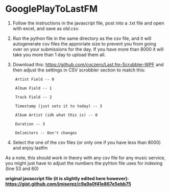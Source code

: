 # GooglePlayToLastFM

1. Follow the instructions in the javascript file, post into a .txt file and open with excel, and save as *old.csv.*

2. Run the python file in the same directory as the csv file, and it will autogenerate csv files the approriate size to prevent you from going over on your submissions for the day. If you have more than 8000 it will take you more than 1 day to upload them all.

3. Download this: https://github.com/coczero/Last.fm-Scrubbler-WPF and then adjust the settings in CSV scrobbler section to match this:
    
        Artist Field -- 0
        
        Album Field -- 1
        
        Track Field -- 2
        
        Timestamp (just sets it to today) -- 3
        
        Album Artist (idk what this is) -- 0
        
        Duration -- 3
        
        Delimiters -- Don't changes
        
4. Select the one of the csv files (or only one if you have less than 8000) and enjoy lastfm

As a note, this should work in theory with any csv file for any music service, you might just have to adjust the numbers the pyhton file uses for indexing (line 53 and 60)

**original javascript file (it is slightly edited here however): https://gist.github.com/jmiserez/c9a9a0f41e867e5ebb75**
